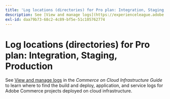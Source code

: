 ```yaml
---
title: 'Log locations (directories) for Pro plan: Integration, Staging, Production'
description: See [View and manage logs](https://experienceleague.adobe.com/docs/commerce-cloud-service/user-guide/develop/test/log-locations.html) in the *Commerce on Cloud Infrastructure Guide* to learn where to find build and deploy, application, and service logs for your project.
exl-id: daa79b73-68c2-4c89-bf5e-51c105762774
---
```

# Log locations (directories) for Pro plan: Integration, Staging, Production

See [View and manage logs](https://experienceleague.adobe.com/docs/commerce-cloud-service/user-guide/develop/test/log-locations.html) in the *Commerce on Cloud Infrastructure Guide* to learn where to find the build and deploy, application, and service logs for Adobe Commerce projects deployed on cloud infrastructure.
